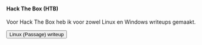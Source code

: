 #### Hack The Box (HTB)

Voor Hack The Box heb ik voor zowel Linux en Windows writeups gemaakt.

<input type="button" value="Linux (Passage) writeup" onClick="passwd()"/>


